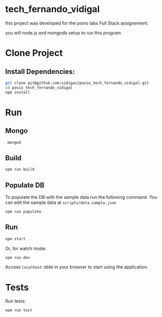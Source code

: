 # tech_fernando_vidigal

this project was developed for the povio labs Full Stack assignement.

you will node.js and mongodb setup to run this program.



# Clone Project

## Install Dependencies:
```bash
git clone git@github.com:vidigas/povio_tech_fernando_vidigal.git
cd povio_tech_fernando_vidigal
npm install
```

# Run 

## Mongo 
```bash
 mongod 
```

## Build
```bash
npm run build 
```

## Populate DB
To populate the DB with the sample data run the following command. You can edit the sample data at `scripts/data.sample.json`
```bash
npm run populate
```


## Run
```bash
npm start
```

Or, for watch mode:
```bash
npm run dev
```

Access `localhost:8080` in your browser to start using the application.

# Tests
Run tests:
```bash
npm run test
```


<!-- ##  Api Endpoints



```bash

METHOD POST http://localhost:8080/signup/

REQUEST

body = {
	message: "message body."
}


RESPONSE

body = { 
	user: '123456'
	action: 'send',
	body: body

}
```
 -->


